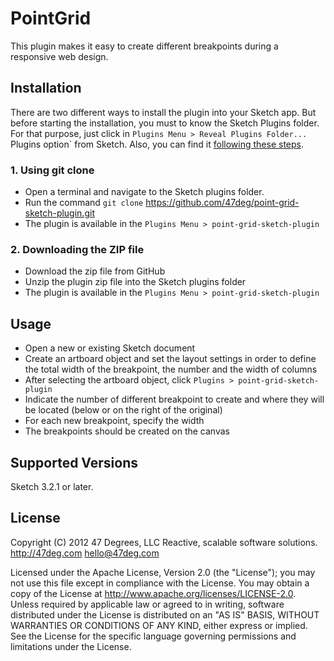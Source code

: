 # PointGrid

This plugin makes it easy to create different breakpoints during a responsive web design.

## Installation

There are two different ways to install the plugin into your Sketch app. But before starting the installation, you must to know the Sketch Plugins folder. For that purpose, just click in `Plugins Menu > Reveal Plugins Folder...` Plugins option` from Sketch. Also, you can find it [following these steps](http://bohemiancoding.com/sketch/support/developer/01-introduction/01.html).

### 1. Using git clone

* Open a terminal and navigate to the Sketch plugins folder.
* Run the command `git clone` https://github.com/47deg/point-grid-sketch-plugin.git
* The plugin is available in the `Plugins Menu > point-grid-sketch-plugin`

### 2. Downloading the ZIP file

* Download the zip file from GitHub
* Unzip the plugin zip file into the Sketch plugins folder
* The plugin is available in the `Plugins Menu > point-grid-sketch-plugin` 

## Usage

* Open a new or existing Sketch document
* Create an artboard object and set the layout settings in order to define the total width of the breakpoint, the number and the width of columns
* After selecting the artboard object, click `Plugins > point-grid-sketch-plugin`
* Indicate the number of different breakpoint to create and where they will be located (below or on the right of the original)
* For each new breakpoint, specify the width
* The breakpoints should be created on the canvas

## Supported Versions

Sketch 3.2.1 or later.

## License

Copyright (C) 2012 47 Degrees, LLC Reactive, scalable software solutions. http://47deg.com hello@47deg.com

Licensed under the Apache License, Version 2.0 (the "License"); you may not use this file except in compliance with the License. You may obtain a copy of the License at http://www.apache.org/licenses/LICENSE-2.0. Unless required by applicable law or agreed to in writing, software distributed under the License is distributed on an "AS IS" BASIS, WITHOUT WARRANTIES OR CONDITIONS OF ANY KIND, either express or implied. See the License for the specific language governing permissions and limitations under the License.

